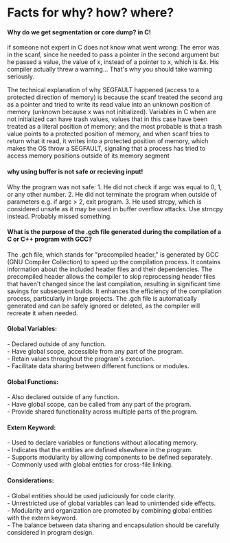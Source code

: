<html><body>

<h1>Facts for <strong>why? how? where?</strong></h1>

  <h4>Why do we get segmentation or core dump? in C!</h4>
<p>if someone not expert in C does not know what went wrong:
The error was in the scanf, since he needed to pass a pointer in the second argument but he passed a value, the value of x, instead of a pointer to x, which is &x. His compiler actually threw a warning... That's why you should take warning seriously.

The technical explanation of why SEGFAULT happened (access to a protected direction of memory) is because the scanf treated the second arg as a pointer and tried to write its read value into an unknown position of memory (unknown because x was not initialized). Variables in C when are not initialized can have trash values, values that in this case have been treated as a literal position of memory; and the most probable is that a trash value points to a protected position of memory, and when scanf tries to return what it read, it writes into a protected position of memory, which makes the OS throw a SEGFAULT, signaling that a process has tried to access memory positions outside of its memory segment</p>

<h4>why using buffer is not safe or recieving input!</h4>
<p>Why the program was not safe:
1. He did not check if argc was equal to 0, 1, or any other number.
2. He did not terminate the program when outside of parameters e.g. if argc > 2, exit program.
3. He used strcpy, which is considered unsafe as it may be used in buffer overflow attacks. Use strncpy instead.
Probably missed something.</p>

<h4>What is the purpose of the .gch file generated during the compilation of a C or C++ program with GCC?</h4>
<p>The .gch file, which stands for "precompiled header," is generated by GCC (GNU Compiler Collection) to speed up the compilation process. It contains information about the included header files and their dependencies. The precompiled header allows the compiler to skip reprocessing header files that haven't changed since the last compilation, resulting in significant time savings for subsequent builds. It enhances the efficiency of the compilation process, particularly in large projects. The .gch file is automatically generated and can be safely ignored or deleted, as the compiler will recreate it when needed.</p>
<h4>Global Variables:</h4>
<p>
  - Declared outside of any function.<br>
  - Have global scope, accessible from any part of the program.<br>
  - Retain values throughout the program's execution.<br>
  - Facilitate data sharing between different functions or modules.
</p>

<h4>Global Functions:</h4>
<p>
  - Also declared outside of any function.<br>
  - Have global scope, can be called from any part of the program.<br>
  - Provide shared functionality across multiple parts of the program.
</p>

<h4>Extern Keyword:</h4>
<p>
  - Used to declare variables or functions without allocating memory.<br>
  - Indicates that the entities are defined elsewhere in the program.<br>
  - Supports modularity by allowing components to be defined separately.<br>
  - Commonly used with global entities for cross-file linking.
</p>

<h4>Considerations:</h4>
<p>
  - Global entities should be used judiciously for code clarity.<br>
  - Unrestricted use of global variables can lead to unintended side effects.<br>
  - Modularity and organization are promoted by combining global entities with the extern keyword.<br>
  - The balance between data sharing and encapsulation should be carefully considered in program design.
</p>


</body></html>
